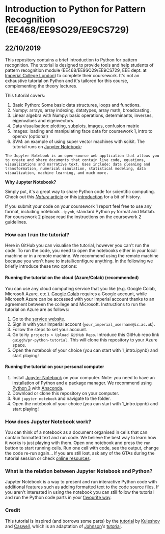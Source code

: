 # Introduction to Python for Pattern Recognition (EE468/EE9SO29/EE9CS729)
## 22/10/2019

This repository contains a brief introduction to Python for pattern recognition. The tutorial is designed to provide tools and help students of pattern recognition module (EE468/EE9SO29/EE9CS729, EEE dept. at [Imperial College London](https://www.imperial.ac.uk/)) to complete their coursework. It's not an exhaustive tutorial on Python and it's tailored for this course, complementing the theory lectures.

This tutorial covers:

1. Basic Python: Some basic data structures, loops and functions.
2. Numpy: arrays, array indexing, datatypes, array math, broadcasting.
3. Linear algebra with Numpy: basic operations, determinants, inverses, eigenvalues and eigenvectors.
4. Data visualisation: plotting, subplots, images, confusion matrix
5. Images: loading and manipulating face data for coursework 1, intro to opencv (optional)
6. SVM: an example of using super vector machines with scikit.
The tutorial runs on [Jupyter Notebook](http://jupyter.org/):

``The Jupyter Notebook is an open-source web application that allows you to create and share documents that contain live code, equations, visualizations and narrative text. Uses include: data cleaning and transformation, numerical simulation, statistical modeling, data visualization, machine learning, and much more.``

**Why Jupyter Notebook?**

Simply put, it's a great way to share Python code for scientific computing. Check out this [*Nature* article](https://www.nature.com/news/interactive-notebooks-sharing-the-code-1.16261) or this [introduction](https://unidata.github.io/online-python-training/introduction.html) for a bit of history.

If you submit your code on your coursework 1 report feel free to use any format, including notebook `.ipynb`, standard Python `py` format and Matlab. For coursework 2 please read the instructions on the coursework 2 guidelines. 

### How can I run the tutorial?
Here in GitHub you can visualise the tutorial, however you can't run the code. To run the code, you need to open the notebooks either in your local machine or in a remote machine. We recommend using the remote machine because you won't have to install/configure anything. In the following we briefly introduce these two options:

#### Running the tutorial on the cloud (Azure/Colab) (recommended)
You can use any cloud computing service that you like (e.g. Google Colab, Microsoft Azure, etc.). [Google Colab](https://colab.research.google.com) requires a Google account, while Microsoft Azure can be accessed with your Imperial account thanks to an agreement between the college and Microsoft. Instructions to run the tutorial on Azure are as follows:
1. Go to the [service website](https://notebooks.azure.com/).
2. Sign in with your Imperial account (`your_imperial_username@ic.ac.uk`).
3. Follow the steps to set your account.
4. Go to `My projects > Upload GitHub Repo`. Introduce this GitHub repo link `guiggh/pr-python-tutorial`. This will clone this repository to your Azure space.
5. Open the notebook of your choice (you can start with 1_intro.ipynb) and start playing!

#### Running the tutorial on your personal computer
1. Install [Jupyter Notebook](http://jupyter.org/) on your computer. Note: you need to have an installation of Python and a package manager. We recommend using [Python 3](https://www.python.org/downloads/) with [Anaconda](https://www.anaconda.com/download/#linux).
2. Download or clone this repository on your computer.
3. Run `jupyter notebook` and navigate to the folder.
4. Open the notebook of your choice (you can start with 1_intro.ipynb) and start playing!

### How does Jupyter Notebook work?
You can think of a notebook as a document organised in cells that can contain formatted text and run code. We believe the best way to learn how it works is just playing with them. Open one notebook and press the `run` button to start running cells. Run one cell with code, see the output, change the code re-run again... If you are still lost, ask any of the GTAs during the tutorial session or check [online resources](http://opentechschool.github.io/python-data-intro/core/notebook.html).

### What is the relation between Jupyter Notebook and Python?
Jupyter Notebook is a way to present and run interactive Python code with additional features such as adding formatted text to the code source files. If you aren't interested in using the notebook you can still follow the tutorial and run the Python code parts in your [favourite way](https://stackoverflow.com/questions/1522564/how-do-i-run-a-python-program).

### Credit
This tutorial is inspired (and borrows some parts) by the [tutorial](https://github.com/kuleshov/cs228-material/blob/master/tutorials/python/cs228-python-tutorial.ipynb) by [Kuleshov](http://web.stanford.edu/~kuleshov/) and [Caswell](https://symsys.stanford.edu/viewing/symsysaffiliate/21335), which is an adaptation of [Johnson](https://cs.stanford.edu/people/jcjohns/)'s [tutorial](http://cs231n.github.io/python-numpy-tutorial/).

